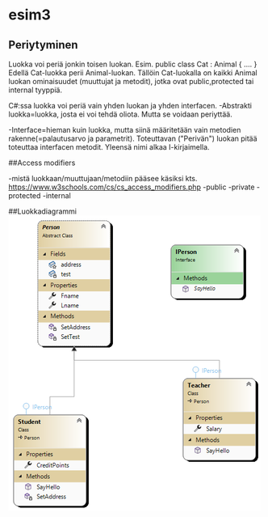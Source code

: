 # esim3
## Periytyminen

Luokka voi periä jonkin toisen luokan.
Esim. 
public class Cat : Animal 
{
....
}
Edellä Cat-luokka perii Animal-luokan.
Tällöin Cat-luokalla on kaikki Animal luokan 
ominaisuudet (muuttujat ja metodit), jotka ovat
public,protected tai internal tyyppiä.

C#:ssa luokka voi periä vain yhden luokan ja yhden interfacen.
-Abstrakti luokka=luokka, josta ei voi tehdä oliota. Mutta se voidaan periyttää.

-Interface=hieman kuin luokka, mutta siinä määritetään vain
metodien rakenne(=palautusarvo ja parametrit). Toteuttavan ("Perivän") luokan pitää toteuttaa interfacen metodit.
Yleensä nimi alkaa I-kirjaimella.

##Access modifiers

-mistä luokkaan/muuttujaan/metodiin pääsee käsiksi
kts. https://www.w3schools.com/cs/cs_access_modifiers.php
-public
-private
-protected
-internal

##Luokkadiagrammi
<img src="InheritanceExample/ClassDiagram1.png">